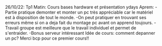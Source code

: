 26/10/22:
Tp1 
Matin: Cours bases hardware et présentation ydays
Aprem: 
-Partie pratique demonter et monter un pc très appréciable car
le matériel est à disposition de tout le monde.
-On peut pratiquer en trouvant ses erreurs même si on a deja fait du montage pc avant on apprend toujours.
-Travail groupe est meilleure que le travail individuel et permet de s'entraider.
-Bonus serveur intéressant
Idée de cours: comment depanner un pc?
Merci bcp pour ce premier cours!!


